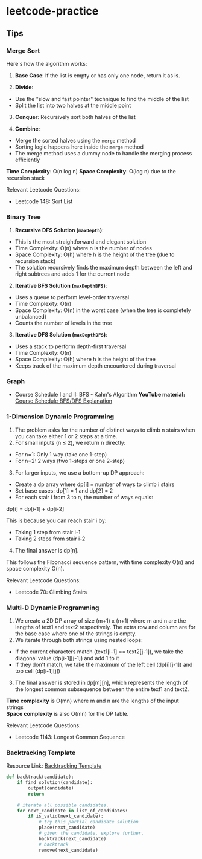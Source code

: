 # leetcode-practice

## Tips

### Merge Sort

Here's how the algorithm works:
1. **Base Case**: 
If the list is empty or has only one node, return it as is.

2. **Divide**:
- Use the "slow and fast pointer" technique to find the middle of the list
- Split the list into two halves at the middle point

3. **Conquer**:
Recursively sort both halves of the list

4. **Combine**:
- Merge the sorted halves using the `merge` method
- Sorting logic happens here inside the `merge` method
- The merge method uses a dummy node to handle the merging process efficiently

**Time Complexity**: O(n log n)
**Space Complexity**: O(log n) due to the recursion stack

Relevant Leetcode Questions:
- Leetcode 148: Sort List

### Binary Tree
1. **Recursive DFS Solution (`maxDepth`)**:
- This is the most straightforward and elegant solution
- Time Complexity: O(n) where n is the number of nodes
- Space Complexity: O(h) where h is the height of the tree (due to recursion stack)
- The solution recursively finds the maximum depth between the left and right subtrees and adds 1 for the current node

2. **Iterative BFS Solution (`maxDepthBFS`)**:
- Uses a queue to perform level-order traversal
- Time Complexity: O(n)
- Space Complexity: O(n) in the worst case (when the tree is completely unbalanced)
- Counts the number of levels in the tree

3. **Iterative DFS Solution (`maxDepthDFS`)**:
- Uses a stack to perform depth-first traversal
- Time Complexity: O(n)
- Space Complexity: O(h) where h is the height of the tree
- Keeps track of the maximum depth encountered during traversal

### Graph
- Course Schedule I and II: BFS - Kahn's Algorithm
    **YouTube material:** [Course Schedule BFS/DFS Explanation](https://www.youtube.com/watch?v=cIBFEhD77b4)

### 1-Dimension Dynamic Programming
1. The problem asks for the number of distinct ways to climb n stairs when you can take either 1 or 2 steps at a time.
2. For small inputs (n ≤ 2), we return n directly:
- For n=1: Only 1 way (take one 1-step)
- For n=2: 2 ways (two 1-steps or one 2-step)
3. For larger inputs, we use a bottom-up DP approach:
- Create a dp array where dp[i] = number of ways to climb i stairs
- Set base cases: dp[1] = 1 and dp[2] = 2
- For each stair i from 3 to n, the number of ways equals:

dp[i] = dp[i-1] + dp[i-2]

This is because you can reach stair i by:
- Taking 1 step from stair i-1
- Taking 2 steps from stair i-2
4. The final answer is dp[n].

This follows the Fibonacci sequence pattern, with time complexity O(n) and space complexity O(n).

Relevant Leetcode Questions:
- Leetcode 70: Climbing Stairs

### Multi-D Dynamic Programming

1. We create a 2D DP array of size (m+1) x (n+1) where m and n are the lengths of text1 and text2 respectively. The extra row and column are for the base case where one of the strings is empty.
2. We iterate through both strings using nested loops:
- If the current characters match (text1[i-1] == text2[j-1]), we take the diagonal value (dp[i-1][j-1]) and add 1 to it
- If they don't match, we take the maximum of the left cell (dp[i][j-1]) and top cell (dp[i-1][j])
3. The final answer is stored in dp[m][n], which represents the length of the longest common subsequence between the entire text1 and text2.

**Time complexity** is O(mn) where m and n are the lengths of the input strings<br>
**Space complexity** is also O(mn) for the DP table.


Relevant Leetcode Questions:
- Leetcode 1143: Longest Common Sequence

### Backtracking Template

Resource Link: [Backtracking Template](https://leetcode.com/explore/learn/card/recursion-ii/472/backtracking/2793/)

```python
def backtrack(candidate):
    if find_solution(candidate):
        output(candidate)
        return
    
    # iterate all possible candidates.
    for next_candidate in list_of_candidates:
        if is_valid(next_candidate):
            # try this partial candidate solution
            place(next_candidate)
            # given the candidate, explore further.
            backtrack(next_candidate)
            # backtrack
            remove(next_candidate)
```